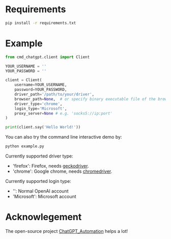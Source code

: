# Requirements

```bash
pip install -r requirements.txt
```

# Example

```python
from cmd_chatgpt.client import Client

YOUR_USERNAME = ''
YOUR_PASSWORD = ''

client = Client(
    username=YOUR_USERNAME,
    password=YOUR_PASSWORD,
    driver_path='/path/to/your/driver',
	browser_path=None,  # or specify binary executable file of the browser
    driver_type='chrome',
    login_type='Microsoft',
    proxy_server=None # e.g. 'socks5://ip:port'
)

print(client.say('Hello World!'))
```

You can also try the command line interactive demo by:

```bash
python example.py
```

Currently supported driver type:
  - 'firefox': Firefox, needs [geckodriver](https://github.com/mozilla/geckodriver/releases).
  - 'chrome': Google chrome, needs [chromedriver](https://chromedriver.chromium.org/downloads).

Currently supported login type:
  - '': Normal OpenAI account
  - 'Microsoft': Microsoft account

# Acknowlegement

The open-source project [ChatGPT_Automation](https://github.com/ugorsahin/ChatGPT_Automation) helps a lot!
